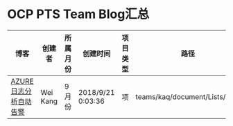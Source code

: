 # OCP PTS Team Blog汇总

| 博客                   | 创建者 | 所属月份 | 创建时间 | 项目类型 | 路径 |
| ---------------------- | ------------ | ---- |  ------------ | ---- | ---- |
| [AZURE 日志分析自动告警](https://www.cnblogs.com/wekang/p/9661224.html) | Wei Kang | 9月份 | 2018/9/21  0:03:36 | 项 | teams/kaq/document/Lists/Blog |
